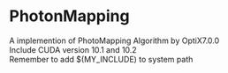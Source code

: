 # PhotonMapping
A implemention of PhotoMapping Algorithm by OptiX7.0.0  
Include CUDA version 10.1 and 10.2  
Remember to add $(MY_INCLUDE) to system path
